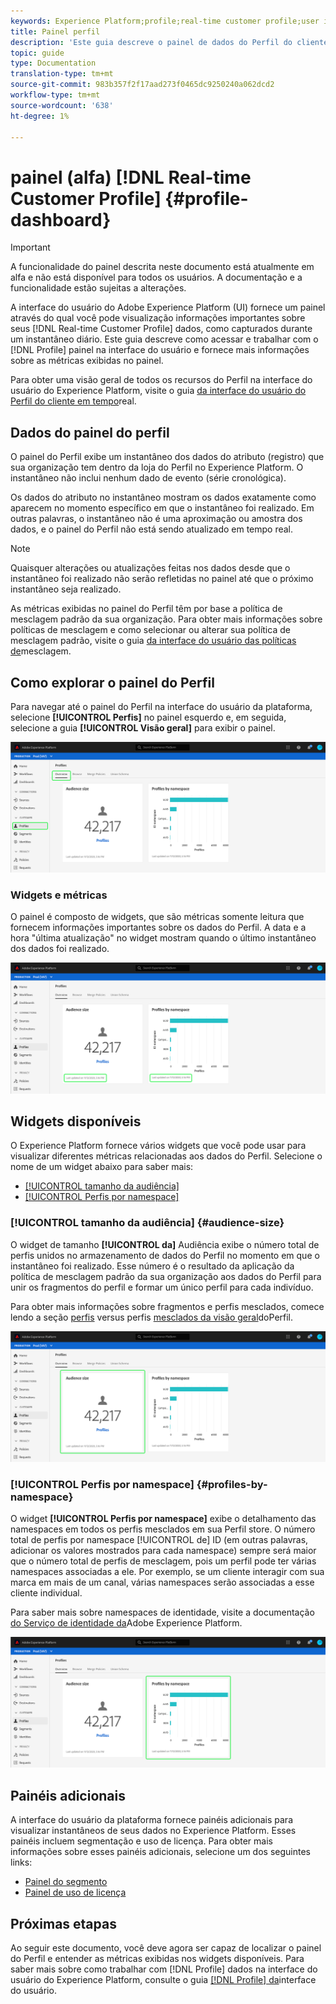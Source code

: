 ```yaml
---
keywords: Experience Platform;profile;real-time customer profile;user interface;UI;customization;profile dashboard;dashboard
title: Painel perfil
description: 'Este guia descreve o painel de dados do Perfil do cliente em tempo real disponível na interface do usuário do Adobe Experience Platform. '
topic: guide
type: Documentation
translation-type: tm+mt
source-git-commit: 983b357f2f17aad273f0465dc9250240a062dcd2
workflow-type: tm+mt
source-wordcount: '638'
ht-degree: 1%

---
```



# painel (alfa) [!DNL Real-time Customer Profile] {#profile-dashboard}

>[!IMPORTANT]
>
>A funcionalidade do painel descrita neste documento está atualmente em alfa e não está disponível para todos os usuários. A documentação e a funcionalidade estão sujeitas a alterações.

A interface do usuário do Adobe Experience Platform (UI) fornece um painel através do qual você pode visualização informações importantes sobre seus [!DNL Real-time Customer Profile] dados, como capturados durante um instantâneo diário. Este guia descreve como acessar e trabalhar com o [!DNL Profile] painel na interface do usuário e fornece mais informações sobre as métricas exibidas no painel.

Para obter uma visão geral de todos os recursos do Perfil na interface do usuário do Experience Platform, visite o guia [da interface do usuário do Perfil do cliente em tempo](user-guide.md)real.

## Dados do painel do perfil

O painel do Perfil exibe um instantâneo dos dados do atributo (registro) que sua organização tem dentro da loja do Perfil no Experience Platform. O instantâneo não inclui nenhum dado de evento (série cronológica).

Os dados do atributo no instantâneo mostram os dados exatamente como aparecem no momento específico em que o instantâneo foi realizado. Em outras palavras, o instantâneo não é uma aproximação ou amostra dos dados, e o painel do Perfil não está sendo atualizado em tempo real.

>[!NOTE]
>
>Quaisquer alterações ou atualizações feitas nos dados desde que o instantâneo foi realizado não serão refletidas no painel até que o próximo instantâneo seja realizado.

As métricas exibidas no painel do Perfil têm por base a política de mesclagem padrão da sua organização. Para obter mais informações sobre políticas de mesclagem e como selecionar ou alterar sua política de mesclagem padrão, visite o guia [da interface do usuário das políticas de](merge-policies.md)mesclagem.

## Como explorar o painel do Perfil

Para navegar até o painel do Perfil na interface do usuário da plataforma, selecione **[!UICONTROL Perfis]** no painel esquerdo e, em seguida, selecione a guia **[!UICONTROL Visão geral]** para exibir o painel.

![](../images/profile-dashboard/dashboard-overview.png)

### Widgets e métricas

O painel é composto de widgets, que são métricas somente leitura que fornecem informações importantes sobre os dados do Perfil. A data e a hora &quot;última atualização&quot; no widget mostram quando o último instantâneo dos dados foi realizado.

![](../images/profile-dashboard/dashboard-timestamp.png)

## Widgets disponíveis

O Experience Platform fornece vários widgets que você pode usar para visualizar diferentes métricas relacionadas aos dados do Perfil. Selecione o nome de um widget abaixo para saber mais:

* [[!UICONTROL tamanho da audiência]](#audience-size)
* [[!UICONTROL Perfis por namespace]](#profiles-by-namespace)

### [!UICONTROL tamanho da audiência] {#audience-size}

O widget de tamanho **[!UICONTROL da]** Audiência exibe o número total de perfis unidos no armazenamento de dados do Perfil no momento em que o instantâneo foi realizado. Esse número é o resultado da aplicação da política de mesclagem padrão da sua organização aos dados do Perfil para unir os fragmentos do perfil e formar um único perfil para cada indivíduo.

Para obter mais informações sobre fragmentos e perfis mesclados, comece lendo a seção [perfis](../home.md#profile-fragments-vs-merged-profiles) versus perfis [mesclados da visão geral](../home.md)doPerfil.

![](../images/profile-dashboard/audience-size.png)

### [!UICONTROL Perfis por namespace] {#profiles-by-namespace}

O widget **[!UICONTROL Perfis por namespace]** exibe o detalhamento das namespaces em todos os perfis mesclados em sua Perfil store. O número total de perfis por namespace [!UICONTROL de] ID (em outras palavras, adicionar os valores mostrados para cada namespace) sempre será maior que o número total de perfis de mesclagem, pois um perfil pode ter várias namespaces associadas a ele. Por exemplo, se um cliente interagir com sua marca em mais de um canal, várias namespaces serão associadas a esse cliente individual.

Para saber mais sobre namespaces de identidade, visite a documentação [do Serviço de identidade da](../../identity-service/home.md)Adobe Experience Platform.

![](../images/profile-dashboard/profiles-by-namespace.png)

## Painéis adicionais

A interface do usuário da plataforma fornece painéis adicionais para visualizar instantâneos de seus dados no Experience Platform. Esses painéis incluem segmentação e uso de licença. Para obter mais informações sobre esses painéis adicionais, selecione um dos seguintes links:

* [Painel do segmento](../../segmentation/ui/segment-dashboard.md)
* [Painel de uso de licença](../../landing/license-usage-dashboard.md)

## Próximas etapas

Ao seguir este documento, você deve agora ser capaz de localizar o painel do Perfil e entender as métricas exibidas nos widgets disponíveis. Para saber mais sobre como trabalhar com [!DNL Profile] dados na interface do usuário do Experience Platform, consulte o guia [[!DNL Profile] da](user-guide.md)interface do usuário.